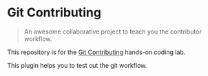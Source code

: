 # Git Contributing

> An awesome collaborative project to teach you the contributor workflow.

This repository is for the [Git Contributing](https://knowthecode.io/labs/git-contributing) hands-on coding lab.

This plugin helps you to test out the git workflow.
